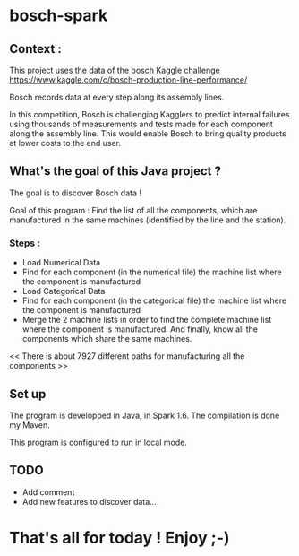 # bosch-spark

## Context :

This project uses the data of the bosch Kaggle challenge 
https://www.kaggle.com/c/bosch-production-line-performance/

Bosch records data at every step along its assembly lines.

In this competition, Bosch is challenging Kagglers to predict internal failures using thousands of measurements and tests made for each component along the assembly line. 
This would enable Bosch to bring quality products at lower costs to the end user.

## What's the goal of this Java project ?

The goal is to discover Bosch data !

Goal of this program : Find the list of all the components, which are manufactured in the same machines (identified by the line and the station).

### Steps :
 - Load Numerical Data
 - Find for each component (in the numerical file) the machine list where the component is manufactured
 - Load Categorical Data
 - Find for each component (in the categorical file) the machine list where the component is manufactured
 - Merge the 2 machine lists in order to find the complete machine list where the component is manufactured. And finally, know all the components which share the same machines.
 
<< There is about 7927 different paths for manufacturing all the components >>

## Set up

The program is developped in Java, in Spark 1.6.
The compilation is done my Maven.

This program is configured to run in local mode.
  
## TODO
  - Add comment
  - Add new features to discover data... 

# That's all for today ! Enjoy ;-)
